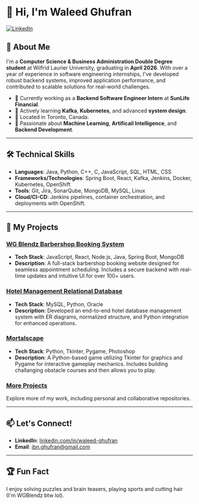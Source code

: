 # 👋 Hi, I'm Waleed Ghufran

[![LinkedIn](https://img.shields.io/badge/-LinkedIn-blue?style=flat&logo=Linkedin&logoColor=white)](https://www.linkedin.com/in/waleed-ghufran/)

## 🌟 About Me

I'm a **Computer Science & Business Administration Double Degree student** at Wilfrid Laurier University, graduating in **April 2026**. With over a year of experience in software engineering internships, I've developed robust backend systems, improved application performance, and contributed to scalable solutions for real-world challenges.

- 🔭 Currently working as a **Backend Software Engineer Intern** at **SunLife Financial**.
- 🌱 Actively learning **Kafka**, **Kubernetes**, and advanced **system design**.
- 📍 Located in Toronto, Canada.
- 💬 Passionate about **Machine Learning**, **Artificail Intelligence**, and **Backend Development**.

---

## 🛠️ Technical Skills

- **Languages**: Java, Python, C++, C, JavaScript, SQL, HTML, CSS
- **Frameworks/Technologies**: Spring Boot, React, Kafka, Jenkins, Docker, Kubernetes, OpenShift
- **Tools**: Git, Jira, SonarQube, MongoDB, MySQL, Linux
- **Cloud/CI-CD**: Jenkins pipelines, container orchestration, and deployments with OpenShift.

---

## 🔗 My Projects

### [WG Blendz Barbershop Booking System](https://github.com/Waleed-Ghufran/WG_Blendz)
- **Tech Stack**: JavaScript, React, Node.js, Java, Spring Boot, MongoDB
- **Description**: A full-stack barbershop booking website designed for seamless appointment scheduling. Includes a secure backend with real-time updates and intuitive UI for over 100+ users.

### [Hotel Management Relational Database](https://github.com/Waleed-Ghufran/Hotel-Management-Relational-Database)
- **Tech Stack**: MySQL, Python, Oracle
- **Description**: Developed an end-to-end hotel database management system with ER diagrams, normalized structure, and Python integration for enhanced operations.

### [Mortalscape](https://github.com/Waleed-Ghufran/Mortalscape)
- **Tech Stack**: Python, Tkinter, Pygame, Photoshop
- **Description**: A Python-based game utilizing Tkinter for graphics and Pygame for interactive gameplay mechanics. Includes building challanging obstacle courses and then allows you to play.


### [More Projects](https://github.com/Waleed-Ghufran?tab=repositories)
Explore more of my work, including personal and collaborative repositories.

---

## 📫 Let's Connect!

- **LinkedIn**: [linkedin.com/in/waleed-ghufran](https://www.linkedin.com/in/waleed-ghufran/)
- **Email**: [ibn.ghufran@gmail.com](mailto:ibn.ghufran@gmail.com)

---

## 🏆 Fun Fact

I enjoy solving puzzles and brain teasers, playing sports and cutting hair (I'm WGBlendz btw lol).

